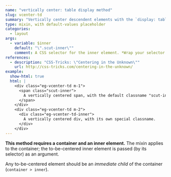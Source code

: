 ```yaml
---
name: "vertically center: table display method"
slug: vcenter-td
summary: "Vertically center descendent elements with the `display: table` method."
type: mixin, with default-values placeholder
categories:
  - layout
args:
  - variable: $inner
    default: "\".scut-inner\""
    comment: A CSS selector for the inner element. *Wrap your selector in quotes.*
references:
  - description: "CSS-Tricks: \"Centering in the Unknown\""
    url: http://css-tricks.com/centering-in-the-unknown/
example:
  show-html: true
  html: |
    <div class="eg-vcenter-td m-1">
      <span class="scut-inner">
        A vertically centered span, with the default classname "scut-inner".
      </span>
    </div>
    <div class="eg-vcenter-td m-2">
      <div class="eg-vcenter-td-inner">
        A vertically centered div, with its own special classname.
      </div>
    </div>
---
```


**This method requires a container and an inner element.** The mixin applies to the container; the to-be-centered inner element is passed (by its selector) as an argument.

Any to-be-centered element should be an *immediate child* of the container (`container > inner`).